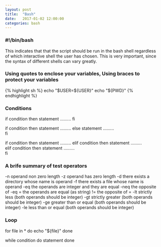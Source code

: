 ```yaml
---
layout: post
title:  "Bash"
date:   2017-01-02 12:00:00
categories: bash
---
```


### #!/bin/bash

This indicates that that the script should be run in the bash shell regardless of which interactive shell the user has chosen. This is very important, since the syntax of different shells can vary greatly.

### Using quotes to enclose your variables, Using braces to protect your variables

{% highlight sh %}
echo "\$USER=${USER}"
echo "${PWD}"
{% endhighlight %}

### Conditions

if condition
then
    statement
    .........
fi

if condition
then
    statement
    .........
else
    statement
    .........        
fi

if condition
then
    statement
    .........
elif condition
then
    statement
    .........        
elif condition
then
    statement
    .........        
fi

### A brife summary of test operators

-n   operand non zero length
-z   operand has zero length
-d   there exists a directory whose name is operand
-f   there exists a file whose name is operand
-eq  the operands are integer and they are equal
-neq the opposite of -eq
=    the operands are equal (as string)
!=   the opposite of =
-lt  strictly less (both operands should be integer)
-gt  strictly greater (both operands should be integer)
-ge  greater than or equal (both operands should be integer)
-le  less than or equal (both operands should be integer)

### Loop

for file in *
do 
    echo "${file}"
done

while condition
do 
    statement
done









